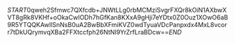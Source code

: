 $START$0qweh2Sfmwc7QXfcdb+JNWtLLg0rbMCMziSvgrFXQr8kOiN1AXbwXVT8gRk8VKHf+oOkaCwIODh7hGfKan8KXxA9gHji7eYDtx0Z0Ouz1XOwO6aB9R5YTQQKAwIlSnNsB0uA2BwBbXFmiKVZ0wdTyuaVDcPanpxdx4MxL8vcorr7tDkUQrymvqXBa2FFXtccfph26NtNI9YrZrfLraBDcw==$END$